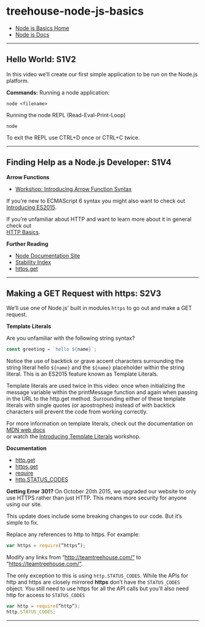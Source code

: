 # treehouse-node-js-basics
* [Node js Basics Home](*https://teamtreehouse.com/library/nodejs-basics-2*)
* [Node js Docs](*https://nodejs.org/dist/latest-v13.x/docs/api/*) 
---
## Hello World: S1V2
In this video we’ll create our first simple application to be run on the Node.js platform.

**Commands:**
Running a node application:
```
node <filename>
```
Running the node REPL (Read-Eval-Print-Loop)
```
node
```
To exit the REPL use CTRL+D once or CTRL+C twice.

---

## Finding Help as a Node.js Developer: S1V4

**Arrow Functions**
*  [Workshop: Introducing Arrow Function Syntax](https://teamtreehouse.com/library/introducing-arrow-function-syntax) 

If you’re new to ECMAScript 6 syntax you might also want to check out  
[Introducing ES2015](https://teamtreehouse.com/library/introducing-es2015).

If you’re unfamiliar about HTTP and want to learn more about it in general check out  
[HTTP Basics](https://teamtreehouse.com/library/http-basics).

**Further Reading**
*  [Node Documentation Site](http://nodejs.org/api/) 
*  [Stability Index](http://nodejs.org/api/documentation.html#documentation_stability_index) 
*  [https.get](https://nodejs.org/api/https.html#https_https_get_options_callback) 

---
## Making a GET Request with https: S2V3
We’ll use one of Node.js’ built in modules `https` to go out and make a GET request.

**Template Literals**

Are you unfamiliar with the following string syntax?
```javascript
const greeting = `hello ${name}`;
```

Notice the use of backtick or grave accent characters surrounding the string literal hello `${name}` and the `${name}` 
placeholder within the string literal. This is an ES2015 feature known as Template Literals.

Template literals are used twice in this video: once when initializing the message variable within the printMessage 
function and again when passing in the URL to the http.get method. Surrounding either of these template literals 
with single quotes (or apostrophes) instead of with backtick characters will prevent the code from working correctly.

For more information on template literals, check out the documentation on  
[MDN web docs](https://developer.mozilla.org/en-US/docs/Web/JavaScript/Reference/Template_literals)  
or watch the  [Introducing Template Literals](https://teamtreehouse.com/library/introducing-template-literals) workshop.

**Documentation**
*  [http.get](http://nodejs.org/api/http.html#http_http_get_options_callback) 
*  [https.get](http://nodejs.org/api/https.html#https_https_get_options_callback) 
*  [require](http://nodejs.org/api/modules.html#modules_module_require_id) 
*  [http.STATUS_CODES](https://nodejs.org/api/http.html#http_http_status_codes) 

**Getting Error 301?**
On October 20th 2015, we upgraded our website to only use HTTPS rather than just HTTP. 
This means more security for anyone using our site.

This update does include some breaking changes to our code. But it’s simple to fix.

Replace any references to http to https. For example:

```javascript
var https = require(“https”); 
```

Modify any links from “http://teamtreehouse.com/“ to “https://teamtreehouse.com/“.

The only exception to this is using `http.STATUS_CODES`. While the APIs for http and https are closely 
mirrored **https** don’t have the `STATUS_CODES` object. You still need to use https for all the 
API calls but you’ll also need http for access to `STATUS_CODES`

```javascript
var http = require(“http”);
http.STATUS_CODES;
```

---

